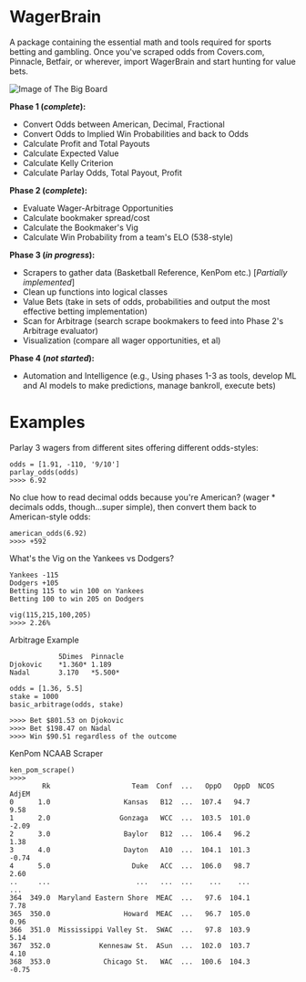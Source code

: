# WagerBrain
A package containing the essential math and tools required for sports betting and gambling. Once you've scraped odds from Covers.com, Pinnacle, Betfair, or wherever, import WagerBrain and start hunting for value bets.

![Image of The Big Board](https://miro.medium.com/max/1312/1*bGOGcEPpsa0tetM5u-J9NA.jpeg)

**Phase 1 (_complete_):** 
 - Convert Odds between American, Decimal, Fractional
 - Convert Odds to Implied Win Probabilities and back to Odds
 - Calculate Profit and Total Payouts
 - Calculate Expected Value
 - Calculate Kelly Criterion
 - Calculate Parlay Odds, Total Payout, Profit

 
 **Phase 2 (_complete_):**
 - Evaluate Wager-Arbitrage Opportunities
 - Calculate bookmaker spread/cost
 - Calculate the Bookmaker's Vig
 - Calculate Win Probability from a team's ELO (538-style)

 
 **Phase 3 (_in progress_):**
 - Scrapers to gather data (Basketball Reference, KenPom etc.)  [_Partially implemented_]
 - Clean up functions into logical classes
 - Value Bets (take in sets of odds, probabilities and output the most effective betting implementation)
 - Scan for Arbitrage (search scrape bookmakers to feed into Phase 2's Arbitrage evaluator)
 - Visualization (compare all wager opportunities, et al)
 
  **Phase 4 (_not started_):**
  - Automation and Intelligence (e.g., Using phases 1-3 as tools, develop ML and AI models to make predictions, manage bankroll, execute bets)

# Examples

Parlay 3 wagers from different sites offering different odds-styles:
```
odds = [1.91, -110, '9/10']
parlay_odds(odds)
>>>> 6.92
```
No clue how to read decimal odds because you're American? (wager * decimals odds, though...super simple), then convert them back to American-style odds:
```
american_odds(6.92)
>>>> +592
``` 
What's the Vig on the Yankees vs Dodgers?
```
Yankees -115
Dodgers +105
Betting 115 to win 100 on Yankees
Betting 100 to win 205 on Dodgers

vig(115,215,100,205)
>>>> 2.26%
```
Arbitrage Example
```
            5Dimes	Pinnacle
Djokovic    *1.360*	1.189
Nadal	    3.170	*5.500*

odds = [1.36, 5.5]
stake = 1000
basic_arbitrage(odds, stake)

>>>> Bet $801.53 on Djokovic
>>>> Bet $198.47 on Nadal
>>>> Win $90.51 regardless of the outcome
```
KenPom NCAAB Scraper
```
ken_pom_scrape()
>>>>
        Rk                    Team  Conf  ...   OppO   OppD  NCOS AdjEM
0      1.0                  Kansas   B12  ...  107.4   94.7        9.58
1      2.0                 Gonzaga   WCC  ...  103.5  101.0       -2.09
2      3.0                  Baylor   B12  ...  106.4   96.2        1.38
3      4.0                  Dayton   A10  ...  104.1  101.3       -0.74
4      5.0                    Duke   ACC  ...  106.0   98.7        2.60
..     ...                     ...   ...  ...    ...    ...         ...
364  349.0  Maryland Eastern Shore  MEAC  ...   97.6  104.1        7.78
365  350.0                  Howard  MEAC  ...   96.7  105.0        0.96
366  351.0  Mississippi Valley St.  SWAC  ...   97.8  103.9        5.14
367  352.0            Kennesaw St.  ASun  ...  102.0  103.7        4.10
368  353.0             Chicago St.   WAC  ...  100.6  104.3       -0.75
```
